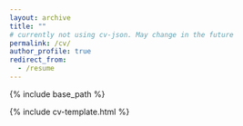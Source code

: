 ```yaml
---
layout: archive
title: ""
# currently not using cv-json. May change in the future
permalink: /cv/
author_profile: true
redirect_from:
  - /resume
---
```


{% include base_path %}

{% include cv-template.html %}

<!-- <div class="cv-download-links">
  <a href="{{ base_path }}/files/cv.pdf" class="btn btn--primary">Download CV as PDF</a>
  <a href="{{ base_path }}" class="btn btn--inverse">View Markdown CV</a>
</div> -->
